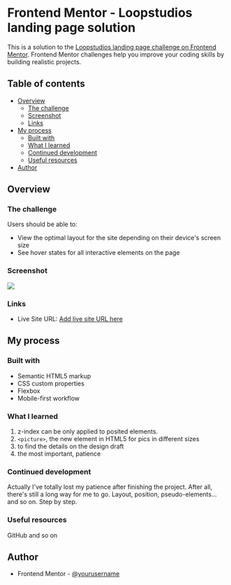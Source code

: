 # Frontend Mentor - Loopstudios landing page solution

This is a solution to the [Loopstudios landing page challenge on Frontend Mentor](https://www.frontendmentor.io/challenges/loopstudios-landing-page-N88J5Onjw). Frontend Mentor challenges help you improve your coding skills by building realistic projects. 

## Table of contents

- [Overview](#overview)
  - [The challenge](#the-challenge)
  - [Screenshot](#screenshot)
  - [Links](#links)
- [My process](#my-process)
  - [Built with](#built-with)
  - [What I learned](#what-i-learned)
  - [Continued development](#continued-development)
  - [Useful resources](#useful-resources)
- [Author](#author)

## Overview

### The challenge

Users should be able to:

- View the optimal layout for the site depending on their device's screen size
- See hover states for all interactive elements on the page

### Screenshot

![](./img.png)

### Links

- Live Site URL: [Add live site URL here](https://your-live-site-url.com)

## My process

### Built with

- Semantic HTML5 markup
- CSS custom properties
- Flexbox
- Mobile-first workflow

### What I learned
1. z-index can be only applied to posited elements.
2. `<picture>`, the new element in HTML5 for pics in different sizes
3. to find the details on the design draft
4. the most important, patience 
### Continued development
Actually I've totally lost my patience after finishing the project.
After all, there's still a long way for me to go.
Layout, position, pseudo-elements... and so on. Step by step.

### Useful resources
GitHub and so on

## Author
- Frontend Mentor - [@yourusername](https://www.frontendmentor.io/profile/yourusername)

